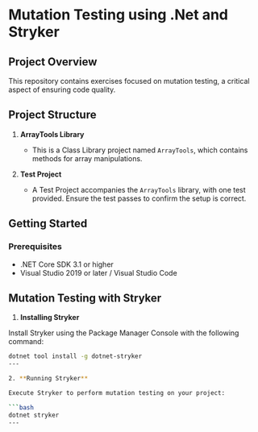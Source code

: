 # Mutation Testing using .Net and Stryker

## Project Overview

This repository contains exercises focused on mutation testing, a critical aspect of ensuring code quality. 

## Project Structure

1. **ArrayTools Library**
    - This is a Class Library project named `ArrayTools`, which contains methods for array manipulations.

2. **Test Project**
    - A Test Project accompanies the `ArrayTools` library, with one test provided. Ensure the test passes to confirm the setup is correct.

## Getting Started

### Prerequisites

- .NET Core SDK 3.1 or higher
- Visual Studio 2019 or later / Visual Studio Code

## Mutation Testing with Stryker

1. **Installing Stryker**

Install Stryker using the Package Manager Console with the following command:

```bash
dotnet tool install -g dotnet-stryker
---

2. **Running Stryker**

Execute Stryker to perform mutation testing on your project:

```bash
dotnet stryker
---




